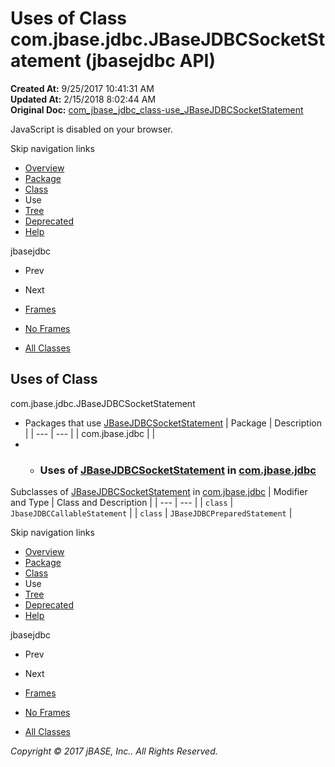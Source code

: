# Uses of Class com.jbase.jdbc.JBaseJDBCSocketStatement (jbasejdbc   API)

**Created At:** 9/25/2017 10:41:31 AM  
**Updated At:** 2/15/2018 8:02:44 AM  
**Original Doc:** [com_jbase_jdbc_class-use_JBaseJDBCSocketStatement](https://docs.jbase.com/39229-class-use/com_jbase_jdbc_class-use_JBaseJDBCSocketStatement)  

<!--<br>    try {<br>        if (location.href.indexOf('is-external=true') == -1) {<br>            parent.document.title="Uses of Class com.jbase.jdbc.JBaseJDBCSocketStatement (jbasejdbc   API)";<br>        }<br>    }<br>    catch(err) {<br>    }<br>//-->
JavaScript is disabled on your browser.

Skip navigation links

- [Overview](../../../../overview-summary.html)
- [Package](./../../jbase-jdbc-api)
- [Class](./../../jbasejdbcsocketstatement-%28jbasejdbc-api%29 "class in com.jbase.jdbc")
- Use
- [Tree](./../../com.jbase.jdbc-class-hierarchy-%28jbasejdbc---api%29)
- [Deprecated](../../../../deprecated-list.html)
- [Help](../../../../help-doc.html)


jbasejdbc <br>

- Prev
- Next


- [Frames](./.)
- [No Frames](./.)


- [All Classes](../../../../allclasses-noframe.html)


<!--<br>  allClassesLink = document.getElementById("allclasses\_navbar\_top");<br>  if(window==top) {<br>    allClassesLink.style.display = "block";<br>  }<br>  else {<br>    allClassesLink.style.display = "none";<br>  }<br>  //-->

## Uses of Class
com.jbase.jdbc.JBaseJDBCSocketStatement

- Packages that use [JBaseJDBCSocketStatement](./../../jbasejdbcsocketstatement-%28jbasejdbc-api%29 "class in com.jbase.jdbc") | Package | Description |
| --- | --- |
| com.jbase.jdbc |   |
- - ### Uses of [JBaseJDBCSocketStatement](./../../jbasejdbcsocketstatement-%28jbasejdbc-api%29 "class in com.jbase.jdbc") in [com.jbase.jdbc](./../../jbase-jdbc-api)


Subclasses of [JBaseJDBCSocketStatement](./../../jbasejdbcsocketstatement-%28jbasejdbc-api%29 "class in com.jbase.jdbc") in [com.jbase.jdbc](./../../jbase-jdbc-api) | Modifier and Type | Class and Description |
| --- | --- |
| `class` | `JbaseJDBCCallableStatement`  |
| `class` | `JBaseJDBCPreparedStatement`  |

Skip navigation links

- [Overview](../../../../overview-summary.html)
- [Package](./../../jbase-jdbc-api)
- [Class](./../../jbasejdbcsocketstatement-%28jbasejdbc-api%29 "class in com.jbase.jdbc")
- Use
- [Tree](./../../com.jbase.jdbc-class-hierarchy-%28jbasejdbc---api%29)
- [Deprecated](../../../../deprecated-list.html)
- [Help](../../../../help-doc.html)


jbasejdbc <br>

- Prev
- Next


- [Frames](./.)
- [No Frames](./.)


- [All Classes](../../../../allclasses-noframe.html)


<!--<br>  allClassesLink = document.getElementById("allclasses\_navbar\_bottom");<br>  if(window==top) {<br>    allClassesLink.style.display = "block";<br>  }<br>  else {<br>    allClassesLink.style.display = "none";<br>  }<br>  //-->

*Copyright © 2017 jBASE, Inc.. All Rights Reserved.*
